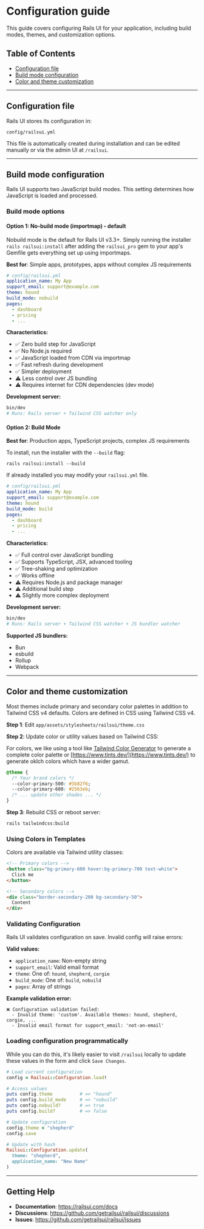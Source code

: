 # Configuration guide

This guide covers configuring Rails UI for your application, including build modes, themes, and customization options.

## Table of Contents

- [Configuration file](#configuration-file)
- [Build mode configuration](#build-mode-configuration)
- [Color and theme customization](#color-and-theme-customization)

---

## Configuration file

Rails UI stores its configuration in:

```
config/railsui.yml
```

This file is automatically created during installation and can be edited manually or via the admin UI at `/railsui`.

---

## Build mode configuration

Rails UI supports two JavaScript build modes. This setting determines how JavaScript is loaded and processed.

### Build mode options

#### Option 1: No-build mode (importmap) - default

Nobuild mode is the default for Rails UI v3.3+. Simply running the installer `rails railsui:install` after adding the `railsui_pro` gem to your app's Gemfile gets everything set up using importmaps.

**Best for**: Simple apps, prototypes, apps without complex JS requirements

```yaml
# config/railsui.yml
application_name: My App
support_email: support@example.com
theme: hound
build_mode: nobuild
pages:
  - dashboard
  - pricing
  - ...
```

**Characteristics:**
- ✅ Zero build step for JavaScript
- ✅ No Node.js required
- ✅ JavaScript loaded from CDN via importmap
- ✅ Fast refresh during development
- ✅ Simpler deployment
- ⚠️ Less control over JS bundling
- ⚠️ Requires internet for CDN dependencies (dev mode)

**Development server:**
```bash
bin/dev
# Runs: Rails server + Tailwind CSS watcher only
```

#### Option 2: Build Mode

**Best for**: Production apps, TypeScript projects, complex JS requirements

To install, run the installer with the `--build` flag:

`rails railsui:install --build`

If already installed you may modify your `railsui.yml` file.

```yaml
# config/railsui.yml
application_name: My App
support_email: support@example.com
theme: hound
build_mode: build
pages:
  - dashboard
  - pricing
  - ...
```

**Characteristics:**
- ✅ Full control over JavaScript bundling
- ✅ Supports TypeScript, JSX, advanced tooling
- ✅ Tree-shaking and optimization
- ✅ Works offline
- ⚠️ Requires Node.js and package manager
- ⚠️ Additional build step
- ⚠️ Slightly more complex deployment

**Development server:**
```bash
bin/dev
# Runs: Rails server + Tailwind CSS watcher + JS bundler watcher
```

**Supported JS bundlers:**
- Bun
- esbuild
- Rollup
- Webpack
---

## Color and theme customization

Most themes include primary and secondary color palettes in addition to Tailwind CSS v4 defaults. Colors are defined in CSS using Tailwind CSS v4.


**Step 1**: Edit `app/assets/stylesheets/railsui/theme.css`

**Step 2**: Update color or utility values based on Tailwind CSS:

For colors, we like using a tool like [Tailwind Color Generator](https://uicolors.app/create) to generate a complete color palette or [https://www.tints.dev/](https://www.tints.dev/) to generate oklch colors which have a wider gamut.

```css
@theme {
  /* Your brand colors */
  --color-primary-500: #3b82f6;
  --color-primary-600: #2563eb;
  /* ... update other shades ... */
}
```

**Step 3**: Rebuild CSS or reboot server:

```bash
rails tailwindcss:build
```

### Using Colors in Templates

Colors are available via Tailwind utility classes:

```html
<!-- Primary colors -->
<button class="bg-primary-600 hover:bg-primary-700 text-white">
  Click me
</button>

<!-- Secondary colors -->
<div class="border-secondary-200 bg-secondary-50">
  Content
</div>
```

### Validating Configuration

Rails UI validates configuration on save. Invalid config will raise errors:

**Valid values:**
- `application_name`: Non-empty string
- `support_email`: Valid email format
- `theme`: One of: `hound`, `shepherd`, `corgie`
- `build_mode`: One of: `build`, `nobuild`
- `pages`: Array of strings

**Example validation error:**
```
❌ Configuration validation failed:
  - Invalid theme: 'custom'. Available themes: hound, shepherd, corgie, ...
  - Invalid email format for support_email: 'not-an-email'
```

### Loading configuration programmatically

While you can do this, it's likely easier to visit `/railsui` locally to update these values in the form and click `Save Changes`. 

```ruby
# Load current configuration
config = Railsui::Configuration.load!

# Access values
puts config.theme          # => "hound"
puts config.build_mode     # => "nobuild"
puts config.nobuild?       # => true
puts config.build?         # => false

# Update configuration
config.theme = "shepherd"
config.save

# Update with hash
Railsui::Configuration.update(
  theme: "shepherd",
  application_name: "New Name"
)
```

---

## Getting Help

- **Documentation**: https://railsui.com/docs
- **Discussions**: https://github.com/getrailsui/railsui/discussions
- **Issues**: https://github.com/getrailsui/railsui/issues
